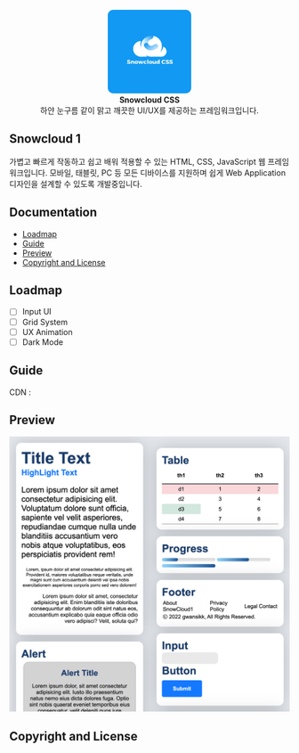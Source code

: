 <p align="center">
    <img width="150" src="src/logo.png" alt="{Logo}"><br />
    <b>Snowcloud CSS</b>
    <br>
    하얀 눈구름 같이 맑고 깨끗한 UI/UX를 제공하는 프레임워크입니다.
</p>

## Snowcloud 1
가볍고 빠르게 작동하고 쉽고 배워 적용할 수 있는 HTML, CSS, JavaScript 웹 프레임워크입니다. 모바일, 태블릿, PC 등 모든 디바이스를 지원하며 쉽게 Web Application 디자인을 설계할 수 있도록 개발중입니다.

## Documentation
- [Loadmap](#Loadmap)
- [Guide](#Guide)
- [Preview](#Preview)
- [Copyright and License](#Copyright-and-License)

## Loadmap
 * [ ] Input UI
 * [ ] Grid System
 * [ ] UX Animation
 * [ ] Dark Mode

## Guide
CDN : 

## Preview
![pre](/src/pre-view.png)

## Copyright and License

